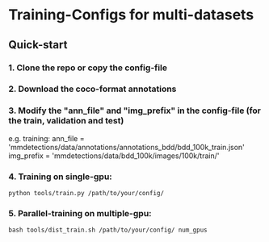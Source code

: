 # Training-Configs for multi-datasets

## Quick-start
### 1. Clone the repo or copy the config-file
### 2. Download the coco-format annotations
### 3. Modify the "ann_file" and "img_prefix" in the config-file (for the train, validation and test)
e.g. training: ann_file = 'mmdetections/data/annotations/annotations_bdd/bdd_100k_train.json'
               img_prefix = 'mmdetections/data/bdd_100k/images/100k/train/'
               
### 4. Training on single-gpu:
```shell
python tools/train.py /path/to/your/config/
```
### 5. Parallel-training on multiple-gpu:
```shell
bash tools/dist_train.sh /path/to/your/config/ num_gpus 
```
